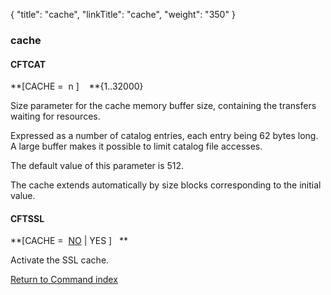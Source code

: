 {
    "title": "cache",
    "linkTitle": "cache",
    "weight": "350"
}<span id="cache"></span>

### cache

#### CFTCAT

**\[CACHE =  n
\]    **{1..32000}

Size parameter for the cache memory buffer size, containing
the transfers waiting for resources.

Expressed as a number of catalog entries, each entry being 62 bytes
long. A large buffer makes it possible to limit catalog file accesses.

The default value of this parameter is 512.

The cache extends automatically by size blocks corresponding to the
initial value.

#### CFTSSL

**\[CACHE =  <span style="text-decoration: underline;">NO</span>
| YES \]   **

Activate the SSL cache.

[Return to Command index](../../)
